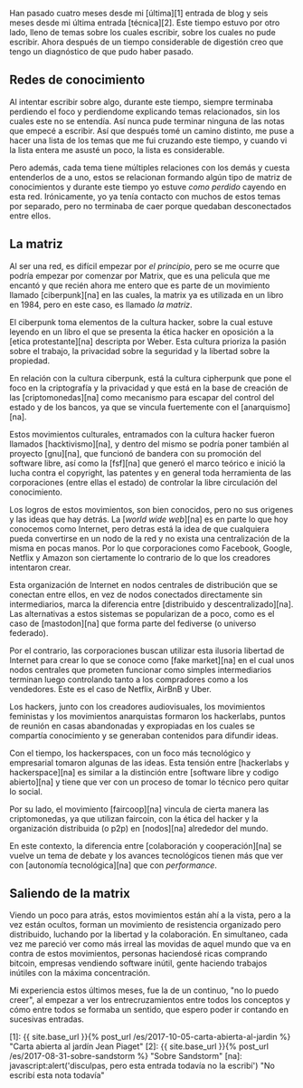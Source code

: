 ---
---

Han pasado cuatro meses desde mi [última][1] entrada de blog y seis meses desde mi
última entrada [técnica][2]. Este tiempo estuvo por otro lado, lleno de temas
sobre los cuales escribir, sobre los cuales no pude escribir. Ahora después de
un tiempo considerable de digestión creo que tengo un diagnóstico de que pudo
haber pasado.

## Redes de conocimiento

Al intentar escribir sobre algo, durante este tiempo, siempre terminaba
perdiendo el foco y perdiendome explicando temas relacionados, sin los cuales
este no se entendía. Así nunca pude terminar ninguna de las notas que empecé a
escribir. Así que después tomé un camino distinto, me puse a hacer una lista de
los temas que me fui cruzando este tiempo, y cuando vi la lista entera me
asusté un poco, la lista es considerable.

Pero además, cada tema tiene múltiples relaciones con los demás y cuesta
entenderlos de a uno, estos se relacionan formando algún tipo de matriz de
conocimientos y durante este tiempo yo estuve _como perdido_ cayendo en esta
red. Irónicamente, yo ya tenía contacto con muchos de estos temas por separado,
pero no terminaba de caer porque quedaban desconectados entre ellos.

## La matriz

Al ser una red, es difícil empezar por _el principio_, pero se me ocurre que
podría empezar por comenzar por Matrix, que es una pelicula que me encantó y
que recién ahora me entero que es parte de un movimiento llamado
[ciberpunk][na] en las cuales, la matrix ya es utilizada en un libro en 1984,
pero en este caso, es llamado _la matriz_.

El ciberpunk toma elementos de la cultura hacker, sobre la cual estuve leyendo
en un libro el que se presenta la ética hacker en oposición a la [etica
protestante][na] descripta por Weber. Esta cultura prioriza la pasión sobre el
trabajo, la privacidad sobre la seguridad y la libertad sobre la propiedad.

En relación con la cultura ciberpunk, está la cultura cipherpunk que pone el
foco en la criptografía y la privacidad y que está en la base de creación de
las [criptomonedas][na] como mecanismo para escapar del control del estado y de
los bancos, ya que se vincula fuertemente con el [anarquismo][na].

Estos movimientos culturales, entramados con la cultura hacker fueron llamados
[hacktivismo][na], y dentro del mismo se podría poner también al proyecto
[gnu][na], que funcionó de bandera con su promoción del software libre, así
como la [fsf][na] que generó el marco teórico e inició la lucha contra el
copyright, las patentes y en general toda herramienta de las corporaciones
(entre ellas el estado) de controlar la libre circulación del conocimiento.

Los logros de estos movimientos, son bien conocidos, pero no sus origenes y las
ideas que hay detrás. La [_world wide web_][na] es en parte lo que hoy conocemos
como Internet, pero detras está la idea de que cualquiera pueda convertirse en
un nodo de la red y no exista una centralización de la misma en pocas manos.
Por lo que corporaciones como Facebook, Google, Netflix y Amazon son ciertamente lo
contrario de lo que los creadores intentaron crear.

Esta organización de Internet en nodos centrales de distribución que se
conectan entre ellos, en vez de nodos conectados directamente sin
intermediarios, marca la diferencia entre [distribuido y descentralizado][na].
Las alternativas a estos sistemas se popularizan de a poco, como es el caso de
[mastodon][na] que forma parte del fediverse (o universo federado).

Por el contrario, las corporaciones buscan utilizar esta ilusoria libertad de
Internet para crear lo que se conoce como [fake market][na] en el cual unos
nodos centrales que prometen funcionar como simples intermediarios terminan
luego controlando tanto a los compradores como a los vendedores. Este es el
caso de Netflix, AirBnB y Uber.

Los hackers, junto con los creadores audiovisuales, los movimientos feministas
y los movimientos anarquistas formaron los hackerlabs, puntos de reunión
en casas abandonadas y expropiadas en los cuales se compartía conocimiento y se
generaban contenidos para difundir ideas.

Con el tiempo, los hackerspaces, con un foco más tecnológico y empresarial
tomaron algunas de las ideas. Esta tensión entre [hackerlabs y hackerspace][na]
es similar a la distinción entre [software libre y codigo abierto][na] y tiene
que ver con un proceso de tomar lo técnico pero quitar lo social.

Por su lado, el movimiento [faircoop][na] vincula de cierta manera las
criptomonedas, ya que utilizan faircoin, con la ética del hacker y la
organización distribuida (o p2p) en [nodos][na] alrededor del mundo.

En este contexto, la diferencia entre [colaboración y cooperación][na] se
vuelve un tema de debate y los avances tecnológicos tienen más que ver con
[autonomía tecnológica][na] que con _performance_.

## Saliendo de la matrix

Viendo un poco para atrás, estos movimientos están ahí a la vista, pero a la
vez están ocultos, forman un movimiento de resistencia organizado pero
distribuido, luchando por la libertad y la colaboración. En simultaneo, cada
vez me pareció ver como más irreal las movidas de aquel mundo que va en contra
de estos movimientos, personas haciendosé ricas comprando bitcoin, empresas
vendiendo software inútil, gente haciendo trabajos inútiles con la máxima
concentración.

Mi experiencia estos últimos meses, fue la de un continuo, "no lo puedo creer",
al empezar a ver los entrecruzamientos entre todos los conceptos y cómo entre
todos se formaba un sentido, que espero poder ir contando en sucesivas
entradas.

 [1]: {{ site.base_url }}{% post_url /es/2017-10-05-carta-abierta-al-jardin %} "Carta abierta al jardín Jean Piaget"
 [2]: {{ site.base_url }}{% post_url /es/2017-08-31-sobre-sandstorm %} "Sobre Sandstorm"
 [na]: javascript:alert('disculpas, pero esta entrada todavía no la escribí') "No escribí esta nota todavía"
